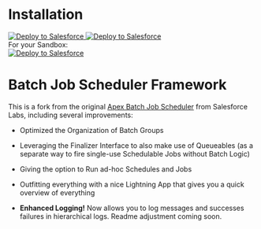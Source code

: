 # Installation

<div>
<span><a href="https://login.salesforce.com/packaging/installPackage.apexp?p0=04t09000000iih4AAA">
  <img alt="Deploy to Salesforce"
       src="https://github.com/dschibster/sfdx-batch-orchestrator/blob/master/resources/deploy_unlocked.png">
</a>
<span>
<a href="https://githubsfdeploy.herokuapp.com">
  <img alt="Deploy to Salesforce"
       src="https://github.com/dschibster/sfdx-batch-orchestrator/blob/master/resources/deploy_unmanaged.png">
</a>
</span>
<div>
For your Sandbox:
  <div><span>
    <a href="https://test.salesforce.com/packaging/installPackage.apexp?p0=04t09000000iih4AAA">
  <img alt="Deploy to Salesforce"
       src="https://github.com/dschibster/ms-triggerframework/blob/master/resources/deploy_unlocked.png">
</a></span><div>

# Batch Job Scheduler Framework

This is a fork from the original <a href="https://github.com/ianhuang/Apex-Batch-Job-Scheduler">Apex Batch Job Scheduler</a> from Salesforce Labs, including several improvements:

-   Optimized the Organization of Batch Groups
-   Leveraging the Finalizer Interface to also make use of Queueables (as a separate way to fire single-use Schedulable Jobs without Batch Logic)
-   Giving the option to Run ad-hoc Schedules and Jobs
-   Outfitting everything with a nice Lightning App that gives you a quick overview of everything

-   **Enhanced Logging!** Now allows you to log messages and successes failures in hierarchical logs. Readme adjustment coming soon.
